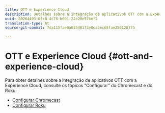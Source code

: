 ```yaml
---
title: OTT e Experience Cloud
description: Detalhes sobre a integração de aplicativos OTT com a Experience Cloud.
uuid: 89264403-0fc8-4c76-b001-22e20e57bef2
translation-type: ht
source-git-commit: 7da115fae0a05548173e8ca3ec68fae250128775

---
```



# OTT e Experience Cloud {#ott-and-experience-cloud}

Para obter detalhes sobre a integração de aplicativos OTT com a Experience Cloud, consulte os tópicos "Configurar" do Chromecast e do Roku:

* [Configurar Chromecast](/help/sdk-implement/setup/set-up-chromecast.md)
* [Configurar Roku](/help/sdk-implement/setup/set-up-roku.md)

